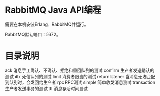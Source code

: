 # RabbitMQ Java API编程
需要在本机安装Erlang、RabbitMQ并运行。<br/>

RabbitMQ默认端口：5672。

# 目录说明
  ack  消息手工确认、不确认、拒绝和重回队列的测试
  confirm 生产者发送确认的测试
  dlx 死信队列的测试
  limit 消费者限流的测试
  returnlistener 当消息无法匹配到队列时，会发回给生产者
  rpc RPC测试
  simple 简单收发消息测试
  transaction 生产者发送事务的测试
  ttl 消息存活时间测试